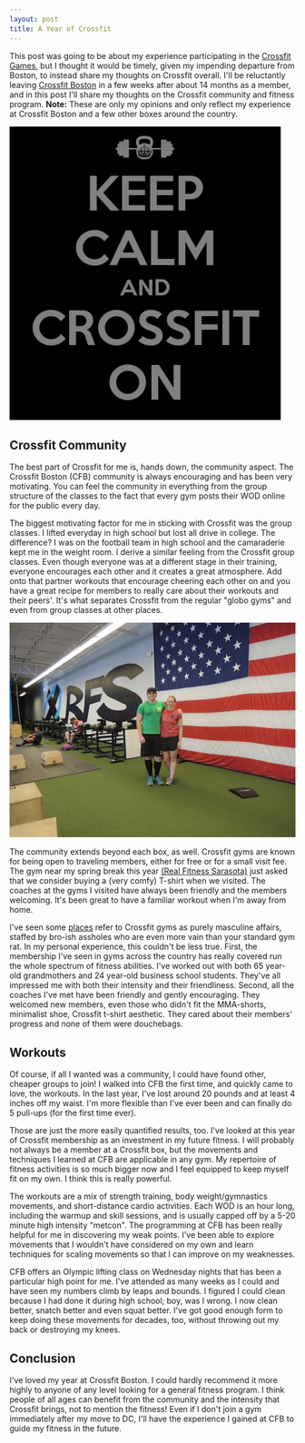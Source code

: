 ```yaml
---
layout: post
title: A Year of Crossfit
---
```


This post was going to be about my experience participating in the [Crossfit Games][games], but I thought it would be timely, given my impending departure from Boston, to instead share my thoughts on Crossfit overall. I'll be reluctantly leaving [Crossfit Boston][CFB] in a few weeks after about 14 months as a member, and in this post I'll share my thoughts on the Crossfit community and fitness program. **Note:** These are only my opinions and only reflect my experience at Crossfit Boston and a few other boxes around the country.

![](/images/keep-calm-and-crossfit.png)

Crossfit Community
------------------

The best part of Crossfit for me is, hands down, the community aspect. The Crossfit Boston (CFB) community is always encouraging and has been very motivating. You can feel the community in everything from the group structure of the classes to the fact that every gym posts their WOD online for the public every day.

The biggest motivating factor for me in sticking with Crossfit was the group classes. I lifted everyday in high school but lost all drive in college. The difference? I was on the football team in high school and the camaraderie kept me in the weight room. I derive a similar feeling from the Crossfit group classes. Even though everyone was at a different stage in their training, everyone encourages each other and it creates a great atmosphere. Add onto that partner workouts that encourage cheering each other on and you have a great recipe for members to really care about their workouts and their peers'. It's what separates Crossfit from the regular "globo gyms" and even from group classes at other places.

![Visiting Real Fitness Sarasota](/images/Crossfit_RFS.JPG)

The community extends beyond each box, as well. Crossfit gyms are known for being open to traveling members, either for free or for a small visit fee. The gym near my spring break this year [(Real Fitness Sarasota)][RFS] just asked that we consider buying a (very comfy) T-shirt when we visited. The coaches at the gyms I visited have always been friendly and the members welcoming. It's been great to have a familiar workout when I'm away from home.

I've seen some [places][gawker] refer to Crossfit gyms as purely masculine affairs, staffed by bro-ish assholes who are even more vain than your standard gym rat. In my personal experience, this couldn't be less true. First, the membership I've seen in gyms across the country has really covered run the whole spectrum of fitness abilities. I've worked out with both 65 year-old grandmothers and 24 year-old business school students. They've all impressed me with both their intensity and their friendliness. Second, all the coaches I've met have been friendly and gently encouraging. They welcomed new members, even those who didn't fit the MMA-shorts, minimalist shoe, Crossfit t-shirt aesthetic. They cared about their members' progress and none of them were douchebags.

Workouts
--------

Of course, if all I wanted was a community, I could have found other, cheaper groups to join! I walked into CFB the first time, and quickly came to love, the workouts. In the last year, I've lost around 20 pounds and at least 4 inches off my waist. I'm more flexible than I've ever been and can finally do 5 pull-ups (for the first time ever).

Those are just the more easily quantified results, too. I've looked at this year of Crossfit membership as an investment in my future fitness. I will probably not always be a member at a Crossfit box, but the movements and techniques I learned at CFB are applicable in any gym. My repertoire of fitness activities is so much bigger now and I feel equipped to keep myself fit on my own. I think this is really powerful.

The workouts are a mix of strength training, body weight/gymnastics movements, and short-distance cardio activities. Each WOD is an hour long, including the warmup and skill sessions, and is usually capped off by a 5-20 minute high intensity "metcon". The programming at CFB has been really helpful for me in discovering my weak points. I've been able to explore movements that I wouldn't have considered on my own and learn techniques for scaling movements so that I can improve on my weaknesses.

CFB offers an Olympic lifting class on Wednesday nights that has been a particular high point for me. I've attended as many weeks as I could and have seen my numbers climb by leaps and bounds. I figured I could clean because I had done it during high school; boy, was I wrong. I now clean better, snatch better and even squat better. I've got good enough form to keep doing these movements for decades, too, without throwing out my back or destroying my knees.

Conclusion
----------

I've loved my year at Crossfit Boston. I could hardly recommend it more highly to anyone of any level looking for a general fitness program. I think people of all ages can benefit from the community and the intensity that Crossfit brings, not to mention the fitness! Even if I don't join a gym immediately after my move to DC, I'll have the experience I gained at CFB to guide my fitness in the future.

[games]: http://games.crossfit.com "Crossfit Games"
[CFB]: http://crossfitboston.com/ "Crossfit Boston Homepage"
[RFS]: http://realfitnesssarasota.com/ "Real Fitness Sarasota Homepage"
[gawker]: https://gawker.com/5925537/crossfit-bros-are-a-new-more-dangerous-form-of-bro
